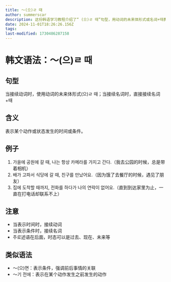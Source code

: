 ```yaml
---
title: 〜(으)ㄹ 때
author: summerscar
description: 这份韩语学习教程介绍了“ (으)ㄹ 때”句型，用动词的未来体形式或名词+때表示动作发生时间或条件。例句生动易懂，适用于述语在后时态可变化的情况，且提到了类似语法“ (으)면”和“ 기 전에”。
date: 2024-11-01T18:26:26.156Z
tags:
last-modified: 1730486287158
---
```


# 韩文语法：〜(으)ㄹ 때

## 句型
当接续动词时，使用动词的未来体形式(으)ㄹ 때；当接续名词时，直接接续名词+때

## 含义
表示某个动作或状态发生的时间或条件。

## 例子
1. <Speak>가을에 공원에 갈 때, 나는 항상 카메라를 가지고 간다.</Speak>（我去公园的时候，总是带着相机）
2. <Speak>배가 고파서 식당에 갈 때, 친구를 만났어요.</Speak>（因为饿了去餐厅的时候，遇见了朋友）
3. <Speak>집에 도착할 때까지, 전화를 하다가 나의 연락이 없어요.</Speak>（直到到达家里为止，一直在打电话却联系不上）

## 注意
- 当表示时间时，接续动词
- 当表示条件时，接续名词
- 주로述语在后面，时态可以是过去、现在、未来等

## 类似语法
- 〜(으)면：表示条件，强调前后事情的关联
- 〜기 전에：表示在某个动作发生之前发生的动作